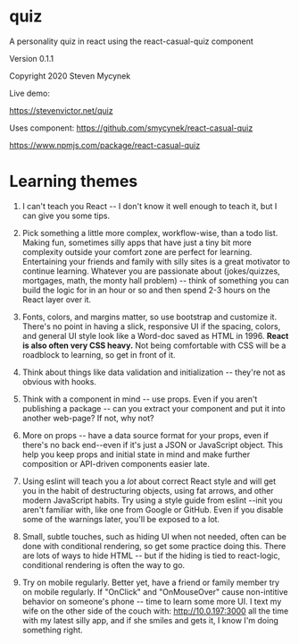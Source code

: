 # quiz
A personality quiz in react using the react-casual-quiz
component

Version 0.1.1

Copyright 2020 Steven Mycynek

Live demo:

https://stevenvictor.net/quiz

Uses component:
https://github.com/smycynek/react-casual-quiz

https://www.npmjs.com/package/react-casual-quiz


# Learning themes

1.  I can't teach you React -- I don't know it well enough to teach it, but I can give you some tips.

2.  Pick something a little more complex, workflow-wise, than
a todo list.  Making fun, sometimes silly apps that have just a tiny
bit more complexity outside your comfort zone are perfect for learning.  Entertaining your friends and family with silly sites
is a great motivator to continue learning.   Whatever you are passionate about (jokes/quizzes, mortgages, math, the monty hall problem) -- think of something you can build the logic for in an hour or so and then spend 2-3 hours on the React layer over it.

3.  Fonts, colors, and margins matter, so use bootstrap and customize it.  There's no point in having a slick, responsive UI if the spacing, colors, and general UI style look like a Word-doc saved as HTML in 1996. **React is also often very CSS heavy.**  Not being comfortable with CSS will be a roadblock to learning, so get in front of it.

4.  Think about things like data validation and initialization --
they're not as obvious with hooks.

5.  Think with a component in mind -- use props.  Even if you aren't
publishing a package -- can you extract your component and put it
into another web-page?  If not, why not?

5.  More on props -- have a data source format for your props,
even if there's no back end--even if it's just a JSON or JavaScript object.  This help you keep props and initial state in mind 
and make further composition or API-driven components easier late.

6.  Using eslint will teach you a *lot* about correct React style and will get you in the habit of destructuring objects, using
fat arrows, and other modern JavaScript habits.  Try using a style guide from eslint --init you aren't familiar with, like one from Google or GitHub.
Even if you disable some of the warnings later, you'll be exposed to a lot.

7.  Small, subtle touches, such as hiding UI when not needed, often can be done with conditional rendering, so get some practice
doing this.  There are lots of ways to hide HTML -- but if the hiding is tied to react-logic, conditional rendering is often the way to go.

8.  Try on mobile regularly.  Better yet, have a friend or family member try on mobile regularly.  If "OnClick" and "OnMouseOver" cause
non-intitive behavior on someone's phone -- time to learn some more UI.  I text my wife on the other side of the couch with:
http://10.0.197:3000 all the time with my latest silly app, and if she smiles and gets it, I know I'm doing something right.
